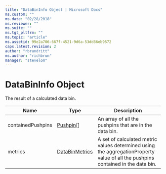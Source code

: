 ```yaml
---
title: "DataBinInfo Object | Microsoft Docs"
ms.custom: ""
ms.date: "02/28/2018"
ms.reviewer: ""
ms.suite: ""
ms.tgt_pltfrm: ""
ms.topic: "article"
ms.assetid: 99e2a706-667f-4521-9d6a-53dd86eb9572
caps.latest.revision: 2
author: "rbrundritt"
ms.author: "richbrun"
manager: "stevelom"
---
```

# DataBinInfo Object
The result of a calculated data bin.

| Name              | Type           | Description                                                                                                                     |
|-------------------|----------------|---------------------------------------------------------------------------------------------------------------------------------|
| containedPushpins | [Pushpin](../v8-web-control/pushpin-class.md)\[\]    | An array of all the pushpins that are in the data bin.                                                                          |
| metrics           | [DataBinMetrics](../v8-web-control/databinmetrics-object.md) | A set of calculated metric values determined using the aggregationProperty value of all the pushpins contained in the data bin. |